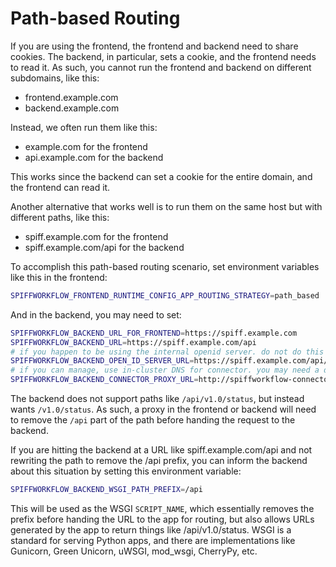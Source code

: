 # Path-based Routing

If you are using the frontend, the frontend and backend need to share cookies.
The backend, in particular, sets a cookie, and the frontend needs to read it.
As such, you cannot run the frontend and backend on different subdomains, like this:

- frontend.example.com
- backend.example.com

Instead, we often run them like this:

- example.com for the frontend
- api.example.com for the backend

This works since the backend can set a cookie for the entire domain, and the frontend can read it.

Another alternative that works well is to run them on the same host but with different paths, like this:

- spiff.example.com for the frontend
- spiff.example.com/api for the backend

To accomplish this path-based routing scenario, set environment variables like this in the frontend:

```sh
SPIFFWORKFLOW_FRONTEND_RUNTIME_CONFIG_APP_ROUTING_STRATEGY=path_based
```

And in the backend, you may need to set:

```sh
SPIFFWORKFLOW_BACKEND_URL_FOR_FRONTEND=https://spiff.example.com
SPIFFWORKFLOW_BACKEND_URL=https://spiff.example.com/api
# if you happen to be using the internal openid server. do not do this in production.
SPIFFWORKFLOW_BACKEND_OPEN_ID_SERVER_URL=https://spiff.example.com/api/openid
# if you can manage, use in-cluster DNS for connector. you may need a different host or port.
SPIFFWORKFLOW_BACKEND_CONNECTOR_PROXY_URL=http://spiffworkflow-connector:8004
```

The backend does not support paths like `/api/v1.0/status`, but instead wants `/v1.0/status`.
As such, a proxy in the frontend or backend will need to remove the `/api` part of the path before handing the request to the backend.

If you are hitting the backend at a URL like spiff.example.com/api and not rewriting the path to remove the /api prefix, you can inform the backend about this situation by setting this environment variable:

```sh
SPIFFWORKFLOW_BACKEND_WSGI_PATH_PREFIX=/api
```

This will be used as the WSGI `SCRIPT_NAME`, which essentially removes the prefix before handing the URL to the app for routing, but also allows URLs generated by the app to return things like /api/v1.0/status.
WSGI is a standard for serving Python apps, and there are implementations like Gunicorn, Green Unicorn, uWSGI, mod_wsgi, CherryPy, etc.
